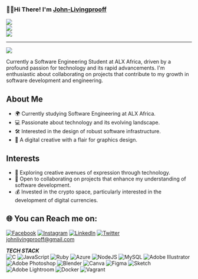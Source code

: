### 👋🏾Hi There! I'm [John-Livingprooff](https://github.com/johnlivingprooff)

![](https://github-readme-stats.vercel.app/api?username=johnlivingprooff&theme=dark&hide_border=true&include_all_commits=true&count_private=true)<br/>
![](https://github-readme-streak-stats.herokuapp.com/?user=johnlivingprooff&theme=dark&hide_border=true)<br/>
![](https://github-readme-stats.vercel.app/api/top-langs/?username=johnlivingprooff&theme=dark&hide_border=true&include_all_commits=true&count_private=true&layout=compact)

---
[![](https://visitcount.itsvg.in/api?id=johnlivingprooff&label=Profile%20Views&color=2&icon=5&pretty=true)](https://visitcount.itsvg.in)

Currently a Software Engineering Student at ALX Africa, driven by a profound passion for technology and its rapid advancements. I'm enthusiastic about collaborating on projects that contribute to my growth in software development and engineering.

## About Me

- 🌍 Currently studying Software Engineering at ALX Africa.
- 💻 Passionate about technology and its evolving landscape.
- 🛠️ Interested in the design of robust software infrastructure.
- 🎨 A digital creative with a flair for graphics design.

## Interests

- 🚀 Exploring creative avenues of expression through technology.
- 💼 Open to collaborating on projects that enhance my understanding of software development.
- 💰 Invested in the crypto space, particularly interested in the development of digital currencies.

## 🌐 You can Reach me on:

[![Facebook](https://img.shields.io/badge/Facebook-%231877F2.svg?logo=Facebook&logoColor=white)](https://facebook.com/johnlivingprooff) [![Instagram](https://img.shields.io/badge/Instagram-%23E4405F.svg?logo=Instagram&logoColor=white)](https://instagram.com/johnlivingprooff) [![LinkedIn](https://img.shields.io/badge/LinkedIn-%230077B5.svg?logo=linkedin&logoColor=white)](https://linkedin.com/in/johnlivingprooff) [![Twitter](https://img.shields.io/badge/Twitter-%231DA1F2.svg?logo=Twitter&logoColor=white)](https://twitter.com/ola0luwajj) <br/>
johnlivingprooff@gmail.com


***TECH STACK*** <br/>![C](https://img.shields.io/badge/c-%2300599C.svg?style=for-the-badge&logo=c&logoColor=white) ![JavaScript](https://img.shields.io/badge/javascript-%23323330.svg?style=for-the-badge&logo=javascript&logoColor=%23F7DF1E) ![Ruby](https://img.shields.io/badge/ruby-%23CC342D.svg?style=for-the-badge&logo=ruby&logoColor=white) ![Azure](https://img.shields.io/badge/azure-%230072C6.svg?style=for-the-badge&logo=microsoftazure&logoColor=white) ![NodeJS](https://img.shields.io/badge/node.js-6DA55F?style=for-the-badge&logo=node.js&logoColor=white) ![MySQL](https://img.shields.io/badge/mysql-%2300000f.svg?style=for-the-badge&logo=mysql&logoColor=white) ![Adobe Illustrator](https://img.shields.io/badge/adobe%20illustrator-%23FF9A00.svg?style=for-the-badge&logo=adobe%20illustrator&logoColor=white) ![Adobe Photoshop](https://img.shields.io/badge/adobe%20photoshop-%2331A8FF.svg?style=for-the-badge&logo=adobe%20photoshop&logoColor=white) ![Blender](https://img.shields.io/badge/blender-%23F5792A.svg?style=for-the-badge&logo=blender&logoColor=white) ![Canva](https://img.shields.io/badge/Canva-%2300C4CC.svg?style=for-the-badge&logo=Canva&logoColor=white) ![Figma](https://img.shields.io/badge/figma-%23F24E1E.svg?style=for-the-badge&logo=figma&logoColor=white) ![Sketch](https://img.shields.io/badge/Sketch-FFB387?style=for-the-badge&logo=sketch&logoColor=black) ![Adobe Lightroom](https://img.shields.io/badge/Adobe%20Lightroom-31A8FF.svg?style=for-the-badge&logo=Adobe%20Lightroom&logoColor=white) ![Docker](https://img.shields.io/badge/docker-%230db7ed.svg?style=for-the-badge&logo=docker&logoColor=white) ![Vagrant](https://img.shields.io/badge/vagrant-%231563FF.svg?style=for-the-badge&logo=vagrant&logoColor=white)
